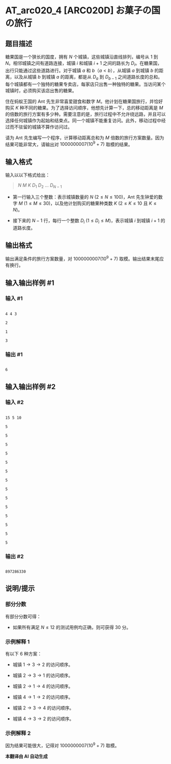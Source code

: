 # AT_arc020_4 [ARC020D] お菓子の国の旅行

## 题目描述

糖果国是一个狭长的国度，拥有 $N$ 个城镇，这些城镇沿直线排列，编号从 $1$ 到 $N$。相邻城镇之间有道路连接，城镇 $i$ 和城镇 $i+1$ 之间的路长为 $D_i$。在糖果国，出行只能通过这些道路进行。对于城镇 $a$ 和 $b$（$a < b$），从城镇 $a$ 到城镇 $b$ 的距离，以及从城镇 $b$ 到城镇 $a$ 的距离，都是从 $D_a$ 到 $D_{b-1}$ 之间道路长度的总和。每个城镇都有一个独特的糖果专卖店，每家店只出售一种独特的糖果。当访问某个城镇时，必须购买该店出售的糖果。

住在蚂蚁王国的 Ant 先生非常喜爱甜食和数字 $M$。他计划在糖果国旅行，并恰好购买 $K$ 种不同的糖果。为了选择访问顺序，他想先计算一下，总的移动距离是 $M$ 的倍数的旅行方案有多少种。需要注意的是，旅行过程中不允许绕远路，并且可以选择任何城镇作为起始和结束点。同一个城镇不能重复访问。此外，移动过程中经过而不驻留的城镇不算作访问过。

请为 Ant 先生编写一个程序，计算移动距离总和为 $M$ 倍数的旅行方案数量。因为结果可能非常大，请输出对 $1000000007(10^9+7)$ 取模的结果。

## 输入格式

输入以以下格式给出：

> $N$ $M$ $K$ $D_1$ $D_2$ ... $D_{N-1}$

- 第一行输入三个整数：表示城镇数量的 $N\ (2 \leq N \leq 100)$，Ant 先生钟爱的数字 $M\ (1 \leq M \leq 30)$，以及他计划购买的糖果种类数 $K\ (2 \leq K \leq 10$ 且 $K \leq N)$。
- 接下来的 $N-1$ 行，每行一个整数 $D_i\ (1 \leq D_i \leq M)$，表示城镇 $i$ 到城镇 $i+1$ 的道路长度。

## 输出格式

输出满足条件的旅行方案数量，对 $1000000007(10^9+7)$ 取模。输出结果末尾应有换行。

## 输入输出样例 #1

### 输入 #1

```
4 4 3
2
1
3
```

### 输出 #1

```
6
```

## 输入输出样例 #2

### 输入 #2

```
15 5 10
5
5
5
5
5
5
5
5
5
5
5
5
5
5
```

### 输出 #2

```
897286330
```

## 说明/提示

### 部分分数

有部分分数可得：

- 如果所有满足 $N \leq 12$ 的测试用例均正确，则可获得 $30$ 分。

### 示例解释 1

有以下 $6$ 种方案：

- 城镇 $1 \rightarrow 3 \rightarrow 2$ 的访问顺序。
- 城镇 $2 \rightarrow 3 \rightarrow 1$ 的访问顺序。
- 城镇 $2 \rightarrow 1 \rightarrow 4$ 的访问顺序。
- 城镇 $4 \rightarrow 1 \rightarrow 2$ 的访问顺序。
- 城镇 $2 \rightarrow 3 \rightarrow 4$ 的访问顺序。
- 城镇 $4 \rightarrow 3 \rightarrow 2$ 的访问顺序。

### 示例解释 2

因为结果可能很大，记得对 $1000000007(10^9+7)$ 取模。

 **本翻译由 AI 自动生成**